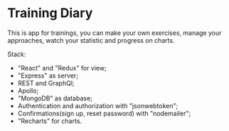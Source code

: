# Training Diary

This is app for trainings, you can make your own exercises, manage your approaches, watch your statistic and progress on charts.

Stack:
- "React" and "Redux" for view;
- "Express" as server;
- REST and GraphQl;
- Apollo;
- "MongoDB" as database;
- Authentication and authorization with "jsonwebtoken";
- Confirmations(sign up, reset password) with "nodemailer";
- "Recharts" for charts.